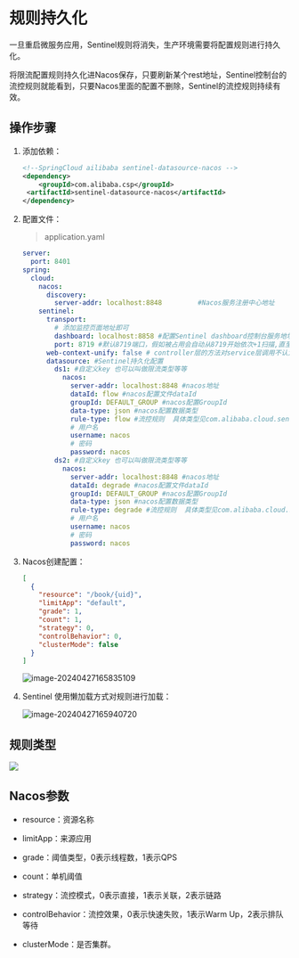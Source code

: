 # 规则持久化

一旦重启微服务应用，Sentinel规则将消失，生产环境需要将配置规则进行持久化。

将限流配置规则持久化进Nacos保存，只要刷新某个rest地址，Sentinel控制台的流控规则就能看到，只要Nacos里面的配置不删除，Sentinel的流控规则持续有效。

## 操作步骤

1. 添加依赖：

   ```xml
   <!--SpringCloud ailibaba sentinel-datasource-nacos -->
   <dependency>
       <groupId>com.alibaba.csp</groupId>
   	<artifactId>sentinel-datasource-nacos</artifactId>
   </dependency>
   ```

2. 配置文件：

   > application.yaml

   ```yaml
   server:
     port: 8401
   spring:
     cloud:
       nacos:
         discovery:
           server-addr: localhost:8848         #Nacos服务注册中心地址
       sentinel:
         transport:
           # 添加监控页面地址即可
           dashboard: localhost:8858 #配置Sentinel dashboard控制台服务地址
           port: 8719 #默认8719端口，假如被占用会自动从8719开始依次+1扫描,直至找到未被占用的端口
         web-context-unify: false # controller层的方法对service层调用不认为是同一个根链路
         datasource: #Sentinel持久化配置
           ds1: #自定义key 也可以叫做限流类型等等
             nacos:
               server-addr: localhost:8848 #nacos地址
               dataId: flow #nacos配置文件dataId
               groupId: DEFAULT_GROUP #nacos配置GroupId
               data-type: json #nacos配置数据类型
               rule-type: flow #流控规则  具体类型见com.alibaba.cloud.sentinel.datasource.RuleType
               # 用户名
               username: nacos
               # 密码
               password: nacos
           ds2: #自定义key 也可以叫做限流类型等等
             nacos:
               server-addr: localhost:8848 #nacos地址
               dataId: degrade #nacos配置文件dataId
               groupId: DEFAULT_GROUP #nacos配置GroupId
               data-type: json #nacos配置数据类型
               rule-type: degrade #流控规则  具体类型见com.alibaba.cloud.sentinel.datasource.RuleType
               # 用户名
               username: nacos
               # 密码
               password: nacos
   ```
   
3. Nacos创建配置：

   ```json
   [
     {
       "resource": "/book/{uid}",
       "limitApp": "default",
       "grade": 1,
       "count": 1,
       "strategy": 0,
       "controlBehavior": 0,
       "clusterMode": false
     }
   ]
   ```

   ![image-20240427165835109](https://cdn.jsdelivr.net/gh/letengzz/tc2/img202404271658817.png)

4. Sentinel 使用懒加载方式对规则进行加载：

   ![image-20240427165940720](https://cdn.jsdelivr.net/gh/letengzz/tc2/img202404271659180.png)

## 规则类型

![](https://cdn.jsdelivr.net/gh/letengzz/tc2/img202404182329840.png)

## Nacos参数 

- resource：资源名称

- limitApp：来源应用
- grade：阈值类型，0表示线程数，1表示QPS
- count：单机阈值
- strategy：流控模式，0表示直接，1表示关联，2表示链路
- controlBehavior：流控效果，0表示快速失败，1表示Warm Up，2表示排队等待
- clusterMode：是否集群。
